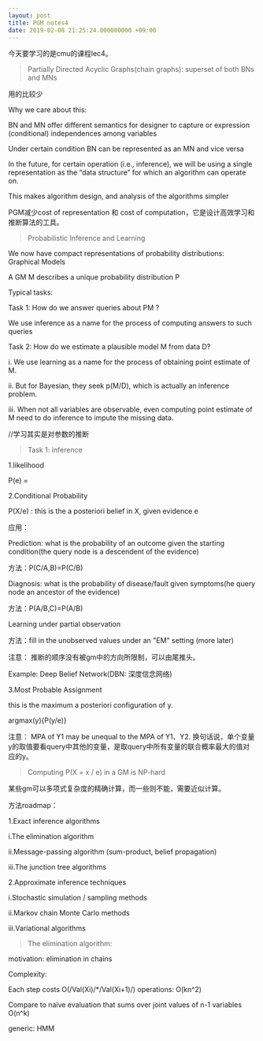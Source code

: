 ```yaml
---
layout: post
title: PGM notes4 
date: 2019-02-08 21:25:24.000000000 +09:00
---
```


今天要学习的是cmu的课程lec4。

> Partially Directed Acyclic Graphs(chain graphs): superset of both BNs and MNs

用的比较少

Why we care about this:

BN and MN offer different semantics for designer to capture or expression
(conditional) independences among variables

Under certain condition BN can be represented as an MN and vice versa

In the future, for certain operation (i.e., inference), we will be using a single representation as the “data structure” for which an algorithm can operate on.

This makes algorithm design, and analysis of the algorithms simpler

PGM减少cost of representation 和 cost of computation，它是设计高效学习和推断算法的工具。

> Probabilistic Inference and Learning

We now have compact representations of probability distributions: Graphical Models

A GM M describes a unique probability distribution P 

Typical tasks:

Task 1: How do we answer queries about PM ?

We use inference as a name for the process of computing answers to such queries

Task 2: How do we estimate a plausible model M from data D?

i. We use learning as a name for the process of obtaining point estimate of M.

ii. But for Bayesian, they seek p(M/D), which is actually an inference problem.

iii. When not all variables are observable, even computing point estimate of M need to do inference to impute the missing data.

//学习其实是对参数的推断

> Task 1: inference 

1.likelihood    

P(e) = 

2.Conditional Probability

P(X/e) :  this is the a posteriori belief in X, given evidence e

应用：

Prediction: what is the probability of an outcome given the starting
condition(the query node is a descendent of the evidence)

方法：P(C/A,B)=P(C/B)

Diagnosis: what is the probability of disease/fault given symptoms(he query node an ancestor of the evidence)

方法：P(A/B,C)=P(A/B)

Learning under partial observation

方法：fill in the unobserved values under an "EM" setting (more later)

注意： 推断的顺序没有被gm中的方向所限制，可以由尾推头。

Example: Deep Belief Network(DBN: 深度信念网络)

3.Most Probable Assignment

this is the maximum a posteriori configuration of y.

argmax(y){P(y/e)}

注意： MPA of Y1  may be unequal to the MPA of Y1、Y2. 换句话说，单个变量y的取值要看query中其他的变量，是取query中所有变量的联合概率最大的值对应的y。

> Computing P(X = x / e) in a GM is NP-hard

某些gm可以多项式复杂度的精确计算，而一些则不能，需要近似计算。


方法roadmap：

1.Exact inference algorithms

i.The elimination algorithm

ii.Message-passing algorithm (sum-product, belief propagation)

iii.The junction tree algorithms

2.Approximate inference techniques

i.Stochastic simulation / sampling methods

ii.Markov chain Monte Carlo methods

iii.Variational algorithms


> The elimination algorithm: 

motivation: elimination in chains

Complexity:

Each step costs O(/Val(Xi)/*/Val(Xi+1)/) operations: O(kn^2)

Compare to naïve evaluation that sums over joint values of n-1 variables O(n^k)

generic: HMM













